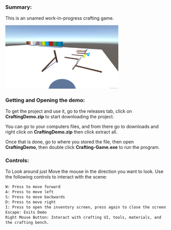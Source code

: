 ### Summary:

This is an unamed work-in-progress crafting game.

<img src="DemoLevel.png"  width=70% height=70%>

### Getting and Opening the demo:

To get the project and use it, go to the releases tab, click on __CraftingDemo.zip__ to start downloading the project.

You can go to your computers files, and from there go to downloads and right click on __CraftingDemo.zip__ then click extract all.

Once that is done, go to where you stored the file, then open __CraftingDemo__, then double click __Crafting-Game.exe__ to run the program.

### Controls:

To Look around just Move the mouse in the direction you want to look.
Use the following controls to interact with the scene:

    W: Press to move forward
    A: Press to move left
    S: Press to move backwards
    D: Press to move right
    I: Press to open the inventory screen, press again to close the screen
    Escape: Exits Demo
    Right Mouse Button: Interact with crafting UI, tools, materials, and the crafting bench.
